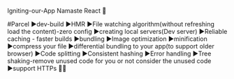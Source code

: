 Igniting-our-App Namaste React 🚀

#Parcel
▶️dev-build
▶️HMR
▶️File watching algorithm(without refreshing load the content)-zero config
▶️creating local servers(Dev server)
▶️Reliable caching - faster builds
▶️bundling
▶️Image optimization
▶️minification
▶️compress your file
▶️differential bundling to your app(to support older browser)
▶️Code splitting
▶️Consistent hashing
▶️Error handling
▶️Tree shaking-remove unused code for you or not consider the unused code 
▶️support HTTPs
👏👏